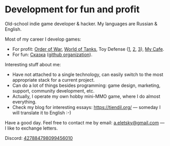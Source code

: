 # Development for fun and profit

Old-school indie game developer & hacker. My languages are Russian & English.

Most of my career I develop games:

- For profit: [Order of War](https://en.wikipedia.org/wiki/Order_of_War), [World of Tanks](https://en.wikipedia.org/wiki/World_of_Tanks), Toy Defense ([1](https://play.google.com/store/apps/details?id=com.melesta.toydefense), [2](https://play.google.com/store/apps/details?id=com.melesta.toydefense2), [3](https://play.google.com/store/apps/details?id=com.melesta.toydefense3)), [My Cafe](https://play.google.com/store/apps/details?id=com.melesta.coffeeshop).
- For fun: [Сказка](https://the-tale.org/) ([github organization](https://github.com/the-tale)).

Interesting stuff about me:

- Have not attached to a single technology, can easily switch to the most appropriate stack for a current project.
- Can do a lot of things besides programming: game design, marketing, support, community development, etc.
- Actually, I operate my own hobby mini-MMO game, where I do almost everything.
- Check my blog for interesting essays: https://tiendil.org/ — someday I will translate it to English :-)

Have a good day. Feel free to contact me by email: a.eletsky@gmail.com — I like to exchange letters.

Discord: [427884798099456010](https://discordapp.com/users/427884798099456010)
